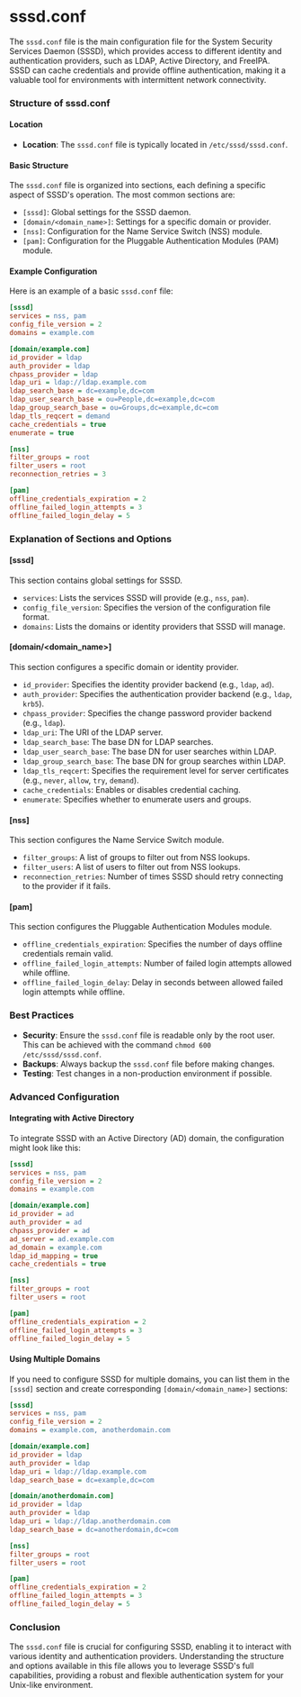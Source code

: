# sssd.conf
The `sssd.conf` file is the main configuration file for the System Security Services Daemon (SSSD), which provides access to different identity and authentication providers, such as LDAP, Active Directory, and FreeIPA. SSSD can cache credentials and provide offline authentication, making it a valuable tool for environments with intermittent network connectivity.

### Structure of sssd.conf

#### Location
- **Location**: The `sssd.conf` file is typically located in `/etc/sssd/sssd.conf`.

#### Basic Structure

The `sssd.conf` file is organized into sections, each defining a specific aspect of SSSD's operation. The most common sections are:

- `[sssd]`: Global settings for the SSSD daemon.
- `[domain/<domain_name>]`: Settings for a specific domain or provider.
- `[nss]`: Configuration for the Name Service Switch (NSS) module.
- `[pam]`: Configuration for the Pluggable Authentication Modules (PAM) module.

#### Example Configuration

Here is an example of a basic `sssd.conf` file:

```ini
[sssd]
services = nss, pam
config_file_version = 2
domains = example.com

[domain/example.com]
id_provider = ldap
auth_provider = ldap
chpass_provider = ldap
ldap_uri = ldap://ldap.example.com
ldap_search_base = dc=example,dc=com
ldap_user_search_base = ou=People,dc=example,dc=com
ldap_group_search_base = ou=Groups,dc=example,dc=com
ldap_tls_reqcert = demand
cache_credentials = true
enumerate = true

[nss]
filter_groups = root
filter_users = root
reconnection_retries = 3

[pam]
offline_credentials_expiration = 2
offline_failed_login_attempts = 3
offline_failed_login_delay = 5
```

### Explanation of Sections and Options

#### [sssd]
This section contains global settings for SSSD.

- `services`: Lists the services SSSD will provide (e.g., `nss`, `pam`).
- `config_file_version`: Specifies the version of the configuration file format.
- `domains`: Lists the domains or identity providers that SSSD will manage.

#### [domain/<domain_name>]
This section configures a specific domain or identity provider.

- `id_provider`: Specifies the identity provider backend (e.g., `ldap`, `ad`).
- `auth_provider`: Specifies the authentication provider backend (e.g., `ldap`, `krb5`).
- `chpass_provider`: Specifies the change password provider backend (e.g., `ldap`).
- `ldap_uri`: The URI of the LDAP server.
- `ldap_search_base`: The base DN for LDAP searches.
- `ldap_user_search_base`: The base DN for user searches within LDAP.
- `ldap_group_search_base`: The base DN for group searches within LDAP.
- `ldap_tls_reqcert`: Specifies the requirement level for server certificates (e.g., `never`, `allow`, `try`, `demand`).
- `cache_credentials`: Enables or disables credential caching.
- `enumerate`: Specifies whether to enumerate users and groups.

#### [nss]
This section configures the Name Service Switch module.

- `filter_groups`: A list of groups to filter out from NSS lookups.
- `filter_users`: A list of users to filter out from NSS lookups.
- `reconnection_retries`: Number of times SSSD should retry connecting to the provider if it fails.

#### [pam]
This section configures the Pluggable Authentication Modules module.

- `offline_credentials_expiration`: Specifies the number of days offline credentials remain valid.
- `offline_failed_login_attempts`: Number of failed login attempts allowed while offline.
- `offline_failed_login_delay`: Delay in seconds between allowed failed login attempts while offline.

### Best Practices

- **Security**: Ensure the `sssd.conf` file is readable only by the root user. This can be achieved with the command `chmod 600 /etc/sssd/sssd.conf`.
- **Backups**: Always backup the `sssd.conf` file before making changes.
- **Testing**: Test changes in a non-production environment if possible.

### Advanced Configuration

#### Integrating with Active Directory
To integrate SSSD with an Active Directory (AD) domain, the configuration might look like this:

```ini
[sssd]
services = nss, pam
config_file_version = 2
domains = example.com

[domain/example.com]
id_provider = ad
auth_provider = ad
chpass_provider = ad
ad_server = ad.example.com
ad_domain = example.com
ldap_id_mapping = true
cache_credentials = true

[nss]
filter_groups = root
filter_users = root

[pam]
offline_credentials_expiration = 2
offline_failed_login_attempts = 3
offline_failed_login_delay = 5
```

#### Using Multiple Domains
If you need to configure SSSD for multiple domains, you can list them in the `[sssd]` section and create corresponding `[domain/<domain_name>]` sections:

```ini
[sssd]
services = nss, pam
config_file_version = 2
domains = example.com, anotherdomain.com

[domain/example.com]
id_provider = ldap
auth_provider = ldap
ldap_uri = ldap://ldap.example.com
ldap_search_base = dc=example,dc=com

[domain/anotherdomain.com]
id_provider = ldap
auth_provider = ldap
ldap_uri = ldap://ldap.anotherdomain.com
ldap_search_base = dc=anotherdomain,dc=com

[nss]
filter_groups = root
filter_users = root

[pam]
offline_credentials_expiration = 2
offline_failed_login_attempts = 3
offline_failed_login_delay = 5
```

### Conclusion

The `sssd.conf` file is crucial for configuring SSSD, enabling it to interact with various identity and authentication providers. Understanding the structure and options available in this file allows you to leverage SSSD's full capabilities, providing a robust and flexible authentication system for your Unix-like environment.
